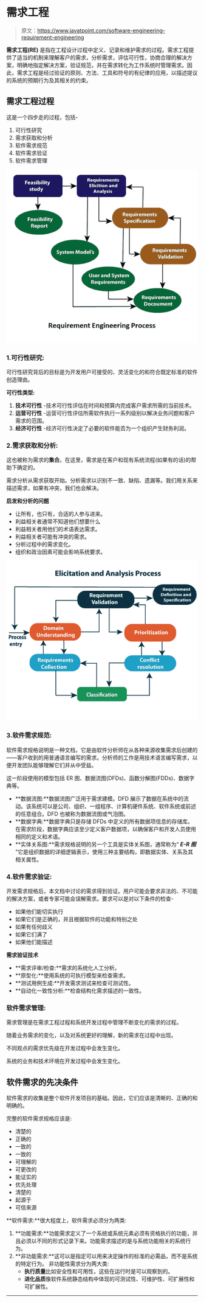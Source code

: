# 需求工程

> 原文：<https://www.javatpoint.com/software-engineering-requirement-engineering>

**需求工程(RE)** 是指在工程设计过程中定义、记录和维护需求的过程。需求工程提供了适当的机制来理解客户的需求，分析需求，评估可行性，协商合理的解决方案，明确地指定解决方案，验证规范，并在需求转化为工作系统时管理需求。因此，需求工程是经过验证的原则、方法、工具和符号的有纪律的应用，以描述提议的系统的预期行为及其相关的约束。

## 需求工程过程

这是一个四步走的过程，包括-

1.  可行性研究
2.  需求获取和分析
3.  软件需求规范
4.  软件需求验证
5.  软件需求管理

![Requirement Engineering](img/d914099ad8cfd6017b2575da2f1df731.png)

### 1.可行性研究:

可行性研究背后的目标是为开发用户可接受的、灵活变化的和符合既定标准的软件创造理由。

**可行性类型:**

1.  **技术可行性** -技术可行性评估在时间和预算内完成客户需求所需的当前技术。
2.  **运营可行性** -运营可行性评估所需软件执行一系列级别以解决业务问题和客户需求的范围。
3.  **经济可行性** -经济可行性决定了必要的软件能否为一个组织产生财务利润。

### 2.需求获取和分析:

这也被称为需求的**集合**。在这里，需求是在客户和现有系统流程(如果有的话)的帮助下确定的。

需求分析从需求获取开始。分析需求以识别不一致、缺陷、遗漏等。我们用关系来描述需求，如果有冲突，我们也会解决。

**启发和分析的问题**

*   让所有，也只有，合适的人参与进来。
*   利益相关者通常不知道他们想要什么
*   利益相关者用他们的术语表达需求。
*   利益相关者可能有冲突的需求。
*   分析过程中的需求变化。
*   组织和政治因素可能会影响系统要求。

![Requirement Engineering](img/202242c9e7e959c5842caa6f69ed2126.png)

### 3.软件需求规范:

软件需求规格说明是一种文档，它是由软件分析师在从各种来源收集需求后创建的——客户收到的用普通语言编写的需求。分析师的工作是用技术语言编写需求，以便开发团队能够理解它们并从中受益。

这一阶段使用的模型包括 ER 图、数据流图(DFDs)、函数分解图(FDDs)、数据字典等。

*   **数据流图:**数据流图广泛用于需求建模。DFD 展示了数据在系统中的流动。该系统可以是公司、组织、一组程序、计算机硬件系统、软件系统或前述的任意组合。DFD 也被称为数据流图或气泡图。
*   **数据字典:**数据字典只是存储 DFDs 中定义的所有数据项信息的存储库。在需求阶段，数据字典应该至少定义客户数据项，以确保客户和开发人员使用相同的定义和术语。
*   **实体关系图:**需求规格说明的另一个工具是实体关系图，通常称为“ ***E-R 图*** ”它是组织数据的详细逻辑表示，使用三种主要结构，即数据实体、关系及其相关属性。

### 4.软件需求验证:

开发需求规格后，本文档中讨论的需求得到验证。用户可能会要求非法的、不可能的解决方案，或者专家可能会误解需求。要求可以是对以下条件的检查-

*   如果他们能切实执行
*   如果它们是正确的，并且根据软件的功能和特别之处
*   如果有任何歧义
*   如果它们满了
*   如果他们能描述

**需求验证技术**

*   **需求评审/检查:**需求的系统化人工分析。
*   **原型化:**使用系统的可执行模型来检查需求。
*   **测试用例生成:**开发需求测试来检查可测试性。
*   **自动化一致性分析:**检查结构化需求描述的一致性。

### 软件需求管理:

需求管理是在需求工程过程和系统开发过程中管理不断变化的需求的过程。

随着业务需求的变化，以及对系统更好的理解，新的需求在过程中出现。

不同观点的需求优先级在开发过程中会发生变化。

系统的业务和技术环境在开发过程中会发生变化。

## 软件需求的先决条件

软件需求的收集是整个软件开发项目的基础。因此，它们应该是清晰的、正确的和明确的。

完整的软件需求规格应该是:

*   清楚的
*   正确的
*   一致的
*   一致的
*   可理解的
*   可更改的
*   能证实的
*   优先处理
*   清楚的
*   起源于
*   可信来源

**软件需求:**很大程度上，软件需求必须分为两类:

1.  **功能需求:**功能需求定义了一个系统或系统元素必须有资格执行的功能，并且必须以不同的形式记录下来。功能需求描述的是与系统功能相关的系统行为。
2.  **非功能需求:**这可以是指定可以用来决定操作的标准的必需品，而不是系统的特定行为。
    非功能性需求分为两大类:
    *   **执行质量**比如安全性和可用性，这些在运行时是可以观察到的。
    *   **进化品质**像软件系统静态结构中体现的可测试性、可维护性、可扩展性和可扩展性。

* * *